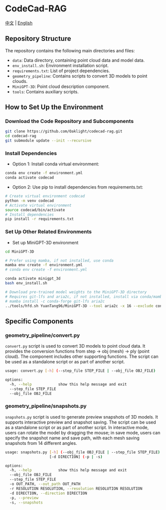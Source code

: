 # CodeCad-RAG

[中文](./README_zh.md) | [English](./README.md)

## Repository Structure

The repository contains the following main directories and files:

* `data`: Data directory, containing point cloud data and model data.
* `env_install.sh`: Environment installation script.
* `requirements.txt`: List of project dependencies.
* `geometry_pipeline`: Contains scripts to convert 3D models to point clouds.
* `MiniGPT-3D`: Point cloud description component.
* `tools`: Contains auxiliary scripts.

## How to Set Up the Environment

### Download the Code Repository and Subcomponents

```bash
git clone https://github.com/Oaklight/codecad-rag.git
cd codecad-rag
git submodule update --init --recursive
```

### Install Dependencies

* Option 1: Install conda virtual environment:

```bash
conda env create -f environment.yml
conda activate codecad
```

* Option 2: Use pip to install dependencies from requirements.txt:

```bash
# Create virtual environment codecad
python -m venv codecad
# Activate virtual environment
source codecad/bin/activate
# Install dependencies
pip install -r requirements.txt
```

### Set Up Other Related Environments

* Set up MiniGPT-3D environment

```bash
cd MiniGPT-3D

# Prefer using mamba, if not installed, use conda
mamba env create -f environment.yml
# conda env create -f environment.yml

conda activate minigpt_3d
bash env_install.sh

# Download pre-trained model weights to the MiniGPT-3D directory
# Requires git-lfs and aria2c, if not installed, install via conda/mamba
# mamba install -c conda-forge git-lfs aria2c
../tools/hfd.sh YuanTang96/MiniGPT-3D --tool aria2c -x 16 --exclude config.json --exclude README.md --exclude .gitattributes
```

## Specific Components

### geometry_pipeline/convert.py

`convert.py` script is used to convert 3D models to point cloud data. It provides the conversion functions from step -> obj (mesh) -> ply (point cloud). The component includes other supporting functions. The script can be used as a standalone script or as part of another script.

```bash
usage: convert.py [-h] (--step_file STEP_FILE | --obj_file OBJ_FILE)

options:
  -h, --help            show this help message and exit
  --step_file STEP_FILE
  --obj_file OBJ_FILE
```

### geometry_pipeline/snapshots.py

`snapshots.py` script is used to generate preview snapshots of 3D models. It supports interactive preview and snapshot saving. The script can be used as a standalone script or as part of another script. In interactive mode, users can rotate the model by dragging the mouse; in save mode, users can specify the snapshot name and save path, with each mesh saving snapshots from 14 different angles.

```bash
usage: snapshots.py [-h] (--obj_file OBJ_FILE | --step_file STEP_FILE) [-o OUT_PATH] [-r RESOLUTION RESOLUTION]
                    [-d DIRECTION] (-p | -s)

options:
  -h, --help            show this help message and exit
  --obj_file OBJ_FILE
  --step_file STEP_FILE
  -o OUT_PATH, --out_path OUT_PATH
  -r RESOLUTION RESOLUTION, --resolution RESOLUTION RESOLUTION
  -d DIRECTION, --direction DIRECTION
  -p, --preview
  -s, --snapshots
```
